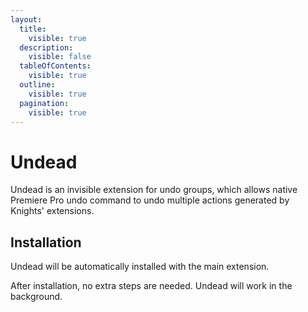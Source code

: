 ```yaml
---
layout:
  title:
    visible: true
  description:
    visible: false
  tableOfContents:
    visible: true
  outline:
    visible: true
  pagination:
    visible: true
---
```


# Undead

Undead is an invisible extension for undo groups, which allows native Premiere Pro undo command to undo multiple actions generated by Knights' extensions.

## Installation

Undead will be automatically installed with the main extension.

After installation, no extra steps are needed. Undead will work in the background.
